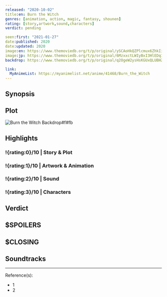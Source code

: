 ```yaml
---
released: "2020-10-02"
title:en: Burn the Witch
genres: [animation, action, magic, fantasy, shounen]
rating: [story,artwork,sound,characters]
verdict: pending

seen:first: "2021-01-27"
date:published: 2020
date:updated: 2020
image:en: https://www.themoviedb.org/t/p/original/ySCAoHkQZPlcmux6ZhkIiBRmEOI.jpg
image:jp: https://www.themoviedb.org/t/p/original/6MzxxctLWIyBxI3HlEDq1FMp83F.jpg
backdrop: https://www.themoviedb.org/t/p/original/q2OgeW2ysHsKGUxQLUBHZwv2rcw.jpg

link:
  MyAnimeList: https://myanimelist.net/anime/41468/Burn_the_Witch
---
```



## Synopsis

## Plot

![Burn the Witch Backdrop#f#fb](https://www.themoviedb.org/t/p/original/bH8uop5QkOoooDDRf3axSmtpsyw.jpg "Source: TMDB")

## Highlights

### !{rating:0}/10 | Story & Plot

### !{rating:1}/10 | Artwork & Animation

### !{rating:2}/10 | Sound

### !{rating:3}/10 | Characters

## Verdict

## $SPOILERS

## $CLOSING

## Soundtracks

***
Reference(s):

- 1
- 2
